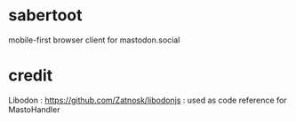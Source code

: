 # sabertoot
mobile-first browser client for mastodon.social

# credit
Libodon : https://github.com/Zatnosk/libodonjs : used as code reference for MastoHandler
